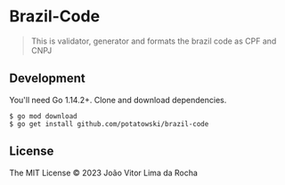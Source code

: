 # Brazil-Code

> This is validator, generator and formats the brazil code as CPF and CNPJ

## Development

You'll need Go 1.14.2+. Clone and download dependencies.

```shell
$ go mod download
$ go get install github.com/potatowski/brazil-code
```

## License

The MIT License © 2023 João Vitor Lima da Rocha
